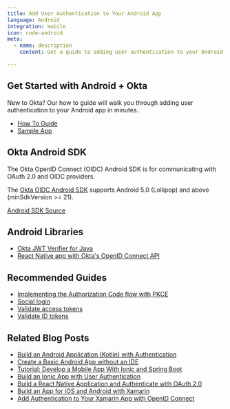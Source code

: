 ```yaml
---
title: Add User Authentication to Your Android App
language: Android
integration: mobile
icon: code-android
meta:
  - name: description
    content: Get a guide to adding user authentication to your Android app, and related guides to help complete your project.

---
```


## Get Started with Android + Okta

New to Okta? Our how to guide will walk you through adding user authentication to your Android app in minutes.

<ul class='language-ctas'>
	<li>
		<a href='/docs/guides/sign-into-mobile-app/android/before-you-begin/' class='Button--blueDarkOutline' data-proofer-ignore>
			<span>How To Guide</span>
		</a>
	</li>
	<li>
		<a href='https://github.com/okta/samples-android' class='Button--blueDarkOutline' data-proofer-ignore>
			<span>Sample App</span>
		</a>
	</li>
</ul>

## Okta Android SDK

The Okta OpenID Connect (OIDC) Android SDK is for communicating with OAuth 2.0 and OIDC providers.

The [Okta OIDC Android SDK](https://github.com/okta/okta-oidc-android#requirements) supports Android 5.0 (Lollipop) and above (minSdkVersion >= 21).

<a href='https://github.com/okta/okta-oidc-android'>
	<span class='fa fa-github'></span> <span>Android SDK Source</span>
</a>

## Android Libraries

<ul class="language-libraries">
	<li>
		<i class='fa fa-github'></i>
		<a href="https://github.com/okta/okta-jwt-verifier-java">
			<span>Okta JWT Verifier for Java</span>
		</a>
	</li>
	<li>
		<i class='fa fa-github'></i>
		<a href="https://github.com/okta/okta-react-native#android-setup">
			<span>React Native app with Okta's OpenID Connect API</span>
		</a>
	</li>
</ul>

## Recommended Guides

- [Implementing the Authorization Code flow with PKCE](/docs/guides/implement-grant-type/authcodepkce/main/)
- [Social login](/docs/concepts/identity-providers/)
- [Validate access tokens](/docs/guides/validate-access-tokens)
- [Validate ID tokens](/docs/guides/validate-id-tokens)

## Related Blog Posts


- [Build an Android Application (Kotlin) with Authentication](/blog/2020/04/20/android-authentication)
- [Create a Basic Android App without an IDE](/blog/2018/08/10/basic-android-without-an-ide)
- [Tutorial: Develop a Mobile App With Ionic and Spring Boot](/blog/2017/05/17/develop-a-mobile-app-with-ionic-and-spring-boot)
- [Build an Ionic App with User Authentication](/blog/2017/08/22/build-an-ionic-app-with-user-authentication)
- [Build a React Native Application and Authenticate with OAuth 2.0](/blog/2018/03/16/build-react-native-authentication-oauth-2)
- [Build an App for iOS and Android with Xamarin](/blog/2018/01/10/build-app-for-ios-android-with-xamarin)
- [Add Authentication to Your Xamarin App with OpenID Connect](/blog/2018/05/01/add-authentication-xamarin-openid-connect)

